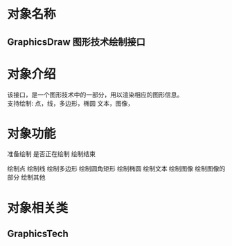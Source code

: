 # 对象名称
## GraphicsDraw 图形技术绘制接口

# 对象介绍
该接口，是一个图形技术中的一部分，用以渲染相应的图形信息。  
支持绘制:
点，线，多边形，椭圆
文本，图像，

# 对象功能

准备绘制
是否正在绘制
绘制结束

绘制点
绘制线
绘制多边形
绘制圆角矩形
绘制椭圆
绘制文本
绘制图像
绘制图像的部分
绘制其他

# 对象相关类
## GraphicsTech